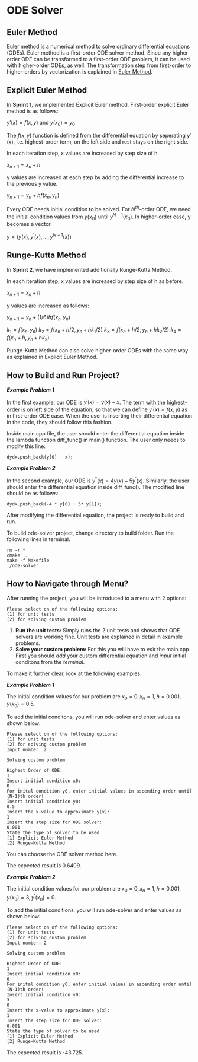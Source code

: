 # ODE Solver 

## Euler Method 

Euler method is a numerical method to solve ordinary differential equations (ODEs). Euler method is a first-order ODE solver method. Since any higher-order ODE can be transformed to a first-order ODE problem, it can be used with higher-order ODEs, as well. The transformation step from first-order to higher-orders by vectorization is explained in [Euler Method](https://en.wikipedia.org/wiki/Euler_method). 

## Explicit Euler Method 

In **Sprint 1**, we implemented Explicit Euler method. First-order explicit Euler method is as follows: 

$`y\prime(x) = f(x,y)`$ and $`y(x_0) = y_0`$

The $`f(x,y)`$ function is defined from the differential equation by seperating $`y\prime(x)`$, i.e. highest-order term, on the left side and rest stays on the right side.  

In each iteration step, x values are increased by step size of h. 

$`x_{n+1} = x_n + h`$ 

y values are increased at each step by adding the differential increase to the previous y value. 

$`y_{n+1} = y_n + hf(x_n, y_n)`$ 

Every ODE needs initial condition to be solved. For $`N^{th}`$-order ODE, we need the initial condition values from $`y(x_0)`$ until  $`y^{N-1}(x_0)`$. In higher-order case, y becomes a vector. 

$`y = (y(x), y^{\prime}(x), ... , y^{N-1}(x) )`$  

## Runge-Kutta Method

In **Sprint 2**, we have implemented additionally Runge-Kutta Method. 

In each iteration step, x values are increased by step size of h as before. 

$`x_{n+1} = x_n + h`$ 

y values are increased as follows: 

$`y_{n+1} = y_n + (1/6)hf(x_n, y_n)`$ 

$`k_1 = f(x_n, y_n)`$ 
$`k_2 = f(x_n + h/2, y_n + hk_1/2)`$ 
$`k_3 = f(x_n + h/2, y_n + hk_2/2)`$ 
$`k_4 = f(x_n + h, y_n + hk_3)`$ 

Runge-Kutta Method can also solve higher-order ODEs with the same way as explained in Explicit Euler Method.  

## How to Build and Run Project?

**_Example Problem 1_**

In the first example, our ODE is $`y^{\prime}(x) = y(x) - x`$. The term with the highest-order is on left side of the equation, so that we can define $`y^{\prime}(x) = f(x,y)`$ as in first-order ODE case. When the user is inserting their differential equation in the code, they should follow this fashion. 

Inside main.cpp file, the user should enter the differential equation inside the lambda function diff_func() in main() function. The user only needs to modify this line: 

```
dydx.push_back(y[0] - x);   

```

**_Example Problem 2_**

In the second example, our ODE is $`y^{\prime\prime}(x) = 4y(x) - 5y^{\prime}(x)`$. Similarly, the user should enter the differential equation inside diff_func(). The modified line should be as follows: 

```
dydx.push_back(-4 * y[0] + 5* y[1]);   

```
After modifying the differential equation, the project is ready to build and run. 

To build ode-solver project, change directory to build folder. Run the following lines in terminal. 

```
rm -r *
cmake ..
make -f Makefile 
./ode-solver 
```
## How to Navigate through Menu?

After running the project, you will be introduced to a menu with 2 options:
```
Please select on of the following options: 
(1) for unit tests
(2) for solving custom problem
```
1) **Run the unit tests:** Simply runs the 2 unit tests and shows that ODE solvers are working fine. Unit tests are explained in detail in example problems. 
2) **Solve your custom problem:** For this you will have to _edit_ the main.cpp. First you should _add_ your custom differential equation and _input_ initial conditons from the _terminal_.

To make it further clear, look at the following examples.

**_Example Problem 1_**

The initial condition values for our problem are $`x_{0} = 0, x_{n} = 1, h = 0.001, y(x_0) = 0.5`$. 

To add the initial conditons, you will run ode-solver and enter values as shown below:

```
Please select on of the following options: 
(1) for unit tests
(2) for solving custom problem
Input number: 2

Solving custom problem

Highest Order of ODE: 
1
Insert initial condition x0: 
0
For inital condition y0, enter initial values in ascending order until (N-1)th order!
Insert initial condition y0:
0.5
Insert the x-value to approximate y(x): 
1
Insert the step size for ODE solver: 
0.001
State the type of solver to be used 
[1] Explicit Euler Method 
[2] Runge-Kutta Method 

```
You can choose the ODE solver method here. 

The expected result is 0.6409.

**_Example Problem 2_**

The initial condition values for our problem are 
$`x_{0} = 0, x_{n} = 1, h = 0.001, y(x_0) = 3, y^{\prime}(x_0) = 0. `$

To add the initial conditions, you will run ode-solver and enter values as shown below:
```
Please select on of the following options: 
(1) for unit tests
(2) for solving custom problem
Input number: 2

Solving custom problem

Highest Order of ODE: 
1
Insert initial condition x0: 
0
For inital condition y0, enter initial values in ascending order until (N-1)th order!
Insert initial condition y0:
3
0
Insert the x-value to approximate y(x): 
1
Insert the step size for ODE solver: 
0.001
State the type of solver to be used 
[1] Explicit Euler Method 
[2] Runge-Kutta Method 

```

The expected result is -43.725.








